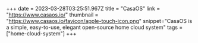 +++
date = 2023-03-28T03:25:51.967Z
title = "CasaOS"
link = "https://www.casaos.io/"
thumbnail = "https://www.casaos.io/favicon/apple-touch-icon.png"
snippet="CasaOS is a simple, easy-to-use, elegant open-source home cloud system"
tags = ["home-cloud-system"]
+++
